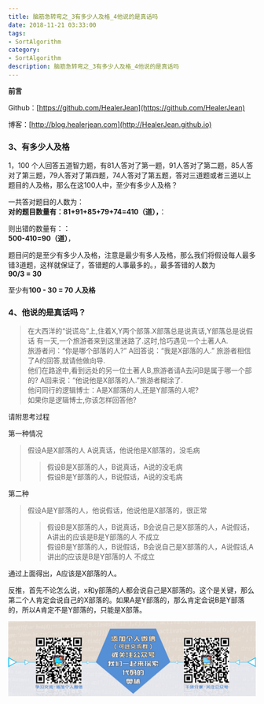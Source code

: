 ```yaml
---
title: 脑筋急转弯之_3有多少人及格_4他说的是真话吗
date: 2018-11-21 03:33:00
tags: 
- SortAlgorithm
category: 
- SortAlgorithm
description: 脑筋急转弯之_3有多少人及格_4他说的是真话吗
---
```

**前言**     

 Github：[https://github.com/HealerJean](https://github.com/HealerJean)         

 博客：[http://blog.healerjean.com](http://HealerJean.github.io)            



### 3、有多少人及格

1，100 个人回答五道智力题，有81人答对了第一题，91人答对了第二题，85人答对了第三题，79人答对了第四题，74人答对了第五题，答对三道题或者三道以上题目的人及格，那么在这100人中，至少有多少人及格？

一共答对题目的人数为：<br/>
**对的题目数量有：81+91+85+79+74=410（道），**：<br/>

则出错的数量有：：<br/>
**500-410=90（道）**，<br/>

题目问的是至少有多少人及格，注意是最少有多人及格，那么我们将假设每人最多错3道题，这样就保证了，答错题的人事最多的。，最多答错的人数为<br/>
**90/3 = 30**<br/>

至少有**100 - 30 = 70 人及格**


### 4、他说的是真话吗？
>在大西洋的“说谎岛”上,住着X,Y两个部落.X部落总是说真话,Y部落总是说假话
>有一天,一个旅游者来到这里迷路了.这时,恰巧遇见一个土著人A.<br/>
>旅游者问：“你是哪个部落的人?”
>A回答说：“我是X部落的人.”
>旅游者相信了A的回答,就请他做向导.<br/>
>他们在路途中,看到远处的另一位土著人B,旅游者请A去问B是属于哪一个部的?
>A回来说：“他说他是X部落的人.”旅游者糊涂了.<br/>
>他问同行的逻辑博士：A是X部落的人,还是Y部落的人呢?<br/>
>如果你是逻辑博士,你该怎样回答他?<br/>

请附思考过程


第一种情况<br/>
>假设A是X部落的人 A说真话，他说他是X部落的，没毛病
>>假设B是X部落的人，B说真话，A说的没毛病<br/>
>>假设B是Y部落的人，B说假话，A说的没毛病

第二种<br/>
>假设A是Y部落的人，他说假话，他说他是X部落的，很正常
>> 假设B是X部落的人，B说真话，B会说自己是X部落的人，A说假话，A讲出的应该是B是Y部落的人 不成立<br/>
>> 假设B是Y部落的人，B说假话，B会说自己是X部落的人，A说假话,A讲出的应该是B是Y部落的人 不成立

通过上面得出，A应该是X部落的人。

反推，首先不论怎么说，x和y部落的人都会说自己是X部落的。这个是关键，那么第二个人肯定会说自己的X部落的。如果A是Y部落的，那么肯定会说B是Y部落的，所以A肯定不是Y部落的，只能是X部落。



![ContactAuthor](https://raw.githubusercontent.com/HealerJean/HealerJean.github.io/master/assets/img/artical_bottom.jpg) 




<!-- Gitalk 评论 start  -->

<link rel="stylesheet" href="https://unpkg.com/gitalk/dist/gitalk.css">
<script src="https://unpkg.com/gitalk@latest/dist/gitalk.min.js"></script> 
<div id="gitalk-container"></div>    
 <script type="text/javascript">
    var gitalk = new Gitalk({
		clientID: `1d164cd85549874d0e3a`,
		clientSecret: `527c3d223d1e6608953e835b547061037d140355`,
		repo: `HealerJean.github.io`,
		owner: 'HealerJean',
		admin: ['HealerJean'],
		id: '0VvaspIX4FnbD9AK',
    });
    gitalk.render('gitalk-container');
</script> 

<!-- Gitalk end -->

